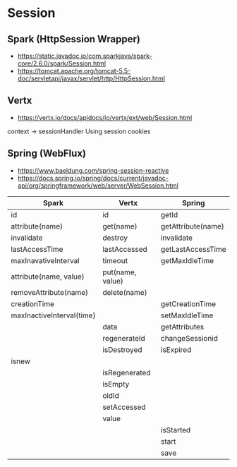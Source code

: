 # Session

## Spark (HttpSession  Wrapper)

- https://static.javadoc.io/com.sparkjava/spark-core/2.6.0/spark/Session.html
- https://tomcat.apache.org/tomcat-5.5-doc/servletapi/javax/servlet/http/HttpSession.html

## Vertx

- https://vertx.io/docs/apidocs/io/vertx/ext/web/Session.html

context -> sessionHandler  Using session cookies

## Spring (WebFlux)

- https://www.baeldung.com/spring-session-reactive
- https://docs.spring.io/spring/docs/current/javadoc-api/org/springframework/web/server/WebSession.html

| Spark                      | Vertx            | Spring             |
| -------------------------- | ---------------- | ------------------ |
| id                         | id               | getId              |
| attribute(name)            | get(name)        | getAttribute(name) |
| invalidate                 | destroy          | invalidate         |
| lastAccessTime             | lastAccessed     | getLastAccessTime  |
| maxInavativeInterval       | timeout          | getMaxIdleTime     |
| attribute(name, value)     | put(name, value) |                    |
| removeAttribute(name)      | delete(name)     |                    |
| creationTime               |                  | getCreationTime    |
| maxInactiveInterval(time)  |                  | setMaxIdleTime     |
|                            | data             | getAttributes      |
|                            | regenerateId     | changeSessionid    |
|                            | isDestroyed      | isExpired          |
| isnew                      |                  |                    |
|                            | isRegenerated    |                    |
|                            | isEmpty          |                    |
|                            | oldId            |                    |
|                            | setAccessed      |                    |
|                            | value            |                    |
|                            |                  | isStarted          |
|                            |                  | start              |
|                            |                  | save               |


